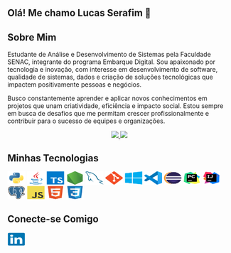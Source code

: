 ## Olá! Me chamo Lucas Serafim 👋

## Sobre Mim

Estudante de Análise e Desenvolvimento de Sistemas pela Faculdade SENAC, integrante do programa Embarque Digital. Sou apaixonado por tecnologia e inovação, com interesse em desenvolvimento de software, qualidade de sistemas, dados e criação de soluções tecnológicas que impactem positivamente pessoas e negócios.

Busco constantemente aprender e aplicar novos conhecimentos em projetos que unam criatividade, eficiência e impacto social. Estou sempre em busca de desafios que me permitam crescer profissionalmente e contribuir para o sucesso de equipes e organizações.


<div align="center">
  <a href="https://github.com/anuraghazra/github-readme-stats">
    <img height="180em" src="https://github-readme-stats.vercel.app/api?username=LucasSerafim147&theme=dark&show_icons=true&bg_color=00000000" />
  </a>
  <a href="https://github.com/anuraghazra/convoychat">
    <img height="180em" src="https://github-readme-stats.vercel.app/api/top-langs?username=LucasSerafim147&layout=compact&langs_count=8&card_width=320&theme=dark&bg_color=00000000" />
  </a>
</div>


## Minhas Tecnologias

<p align="left"> <img src="https://raw.githubusercontent.com/devicons/devicon/master/icons/python/python-original.svg" alt="Python" width="40" height="30" /> <img src="https://raw.githubusercontent.com/devicons/devicon/master/icons/java/java-original.svg" alt="Java" width="40" height="30" /> <img src="https://raw.githubusercontent.com/devicons/devicon/master/icons/typescript/typescript-original.svg" alt="TypeScript" width="40" height="30" /> <img src="https://raw.githubusercontent.com/devicons/devicon/master/icons/nodejs/nodejs-original.svg" alt="Node.js" width="40" height="30" /> <img src="https://raw.githubusercontent.com/devicons/devicon/master/icons/mysql/mysql-original.svg" alt="MySQL" width="40" height="30" /> <img src="https://raw.githubusercontent.com/devicons/devicon/master/icons/git/git-original.svg" alt="Git" width="40" height="30" /> <img src="https://raw.githubusercontent.com/devicons/devicon/master/icons/windows8/windows8-original.svg" alt="Windows" width="40" height="30" /> <img src="https://raw.githubusercontent.com/devicons/devicon/master/icons/vscode/vscode-original.svg" alt="VS Code" width="40" height="30" /> <img src="https://raw.githubusercontent.com/devicons/devicon/master/icons/eclipse/eclipse-original.svg" alt="Eclipse" width="40" height="30" /> <img src="https://raw.githubusercontent.com/devicons/devicon/master/icons/pycharm/pycharm-original.svg" alt="PyCharm" width="40" height="30" /> <img src="https://raw.githubusercontent.com/devicons/devicon/master/icons/intellij/intellij-original.svg" alt="IntelliJ" width="40" height="30" /> <img src="https://raw.githubusercontent.com/devicons/devicon/master/icons/postgresql/postgresql-original.svg" alt="PostgreSQL" width="40" height="30" /> <img src="https://raw.githubusercontent.com/devicons/devicon/master/icons/javascript/javascript-original.svg" alt="JavaScript" width="40" height="30" /> <img src="https://raw.githubusercontent.com/devicons/devicon/master/icons/html5/html5-original.svg" alt="HTML" width="40" height="30" /> <img src="https://raw.githubusercontent.com/devicons/devicon/master/icons/css3/css3-original.svg" alt="CSS" width="40" height="30" /> </p>




## Conecte-se Comigo

<p align="left">
    <a href="https://www.linkedin.com/in/lucas-henrique-77b0aa2aa/">
        <img src="https://raw.githubusercontent.com/devicons/devicon/master/icons/linkedin/linkedin-original.svg" alt="LinkedIn" width="40" height="30" />
    </a>
</p>
